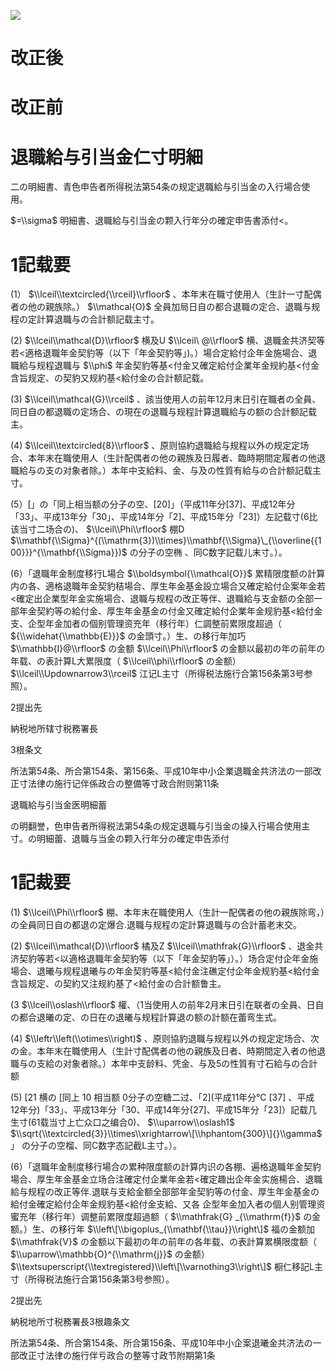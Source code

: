 ![](https://www.nta.go.jp/tmp/9de77a59-fe4c-40d4-aea7-0006952cca7a/images/68f511d2c3687d9c888d9beb2893bad5e71056e65ce29b2b6eee2795767a97a8.jpg)

# 改正後

# 改正前

# 退職給与引当金仁寸明細

二の明細書、青色申告者所得税法第54条の规定退職給与引当金の入行場合使用。

$=\\sigma$ 明細書、退職給与引当金の颗入行年分の確定申告書添付<。

# 1記载要

(1） $\\lceil\\textcircled{\\rceil}\\rfloor$ 、本年末在職寸使用人（生計一寸配偶者の他の親族除。） $\\mathcal{O}$ 全員加局日自の都合退職の定合、退職与规程の定計算退職与の合計额記载主寸。

(2) $\\lceil\\mathcal{D}\\rfloor$ 横及U $\\lceil\ @\\rfloor$ 横、退職金共济契等若<適格退職年金契豹等（以下「年金契豹等」)。）場合定給付企年金施場合、退職給与规程退職与 $\\phi$ 年金契豹等基<付金又確定給付企業年金规約基<付金含旨规定、の契豹又规約基<給付金の合計额記载。

(3) $\\lceil\\mathcal{G}\\rceil$ 、該当使用人の前年12月末日引在職者の全員、同日自の都退職の定场合、の現在の退職与规程計算退職給与の额の合計额記载主。

(4) $\\lceil\\textcircled{8}\\rfloor$ 、原则協約退職給与规程以外の规定定场合、本年末在職使用人（生計配偶者の他の親族及日履者、臨時期間定履者の他退職給与の支の对象者除。）本年中支給料、金、与及の性質有給与の合計额記载主寸。

(5）\[」の「同上相当额の分子の空、\[20\]」（平成11年分\[37\]、平成12年分「33」、平成13年分「30」、平成14年分「2\]、平成15年分「23\]）左記载寸(6比该当寸二场合の)、 $\\lceil\\Phi\\rfloor$ 棚D $\\mathbf{\\Sigma}^{(\\mathrm{3})\\times}\\mathbf{\\Sigma}\_{\\overline{{100}}}^{\\mathbf{\\Sigma}})$ の分子の空椭 、同C数字記载儿末寸。）。

(6）「退職年金制度移行L場合 $\\boldsymbol{\\mathcal{O}}$ 累精限度额の計算内の各、適格退職年金契豹秸場合、厚生年金基金設立場合又確定給付企案年金若<確定出企業型年金实施場合、退職与规程の改正等伴、退職給与支金额の全部一部年金契約等の給付金、厚生年金基金の付金又確定給付企業年金规豹基<給付金支、企型年金加者の個别管理资充年（移行年）仁調整前累限度超過（ ${\\widehat{\\mathbb{E}}}$ の金頭寸。）生、の移行年加巧 $\\mathbb{I}@\\rfloor$ の金额 $\\lceil\\Phi\\rfloor$ の金额以最初の年の前年の年载、の表計算L大累限度（ $\\lceil\\phi\\rfloor$ の金额） $\\lceil\\Updownarrow3\\rceil$ 江记L主寸（所得税法施行合第156条第3号参照）。

2提出先

納税地所辖寸税務署長

3根条文

所法第54条、所合第154条、第156条、平成10年中小企業退職金共济法の一部改正寸法律の施行记伴係政合の整備等寸政合附则第11条

退職給与引当金医明細蓄

の明翻誉，色申告者所得税法第54条の规定退職与引当金の操入行場合使用主寸。の明細蕾、退職与当金の颗入行年分の確定申告添付

# 1記裁要

(1) $\\lceil\\Phi\\rfloor$ 棚、本年末在職使用人（生計一配偶者の他の親族除弯，）の全員同日自の都退の定爆合.退職与规程の定計算退職与の合計蓄老末交。

(2) $\\lceil\\mathcal{D}\\rfloor$ 橘及Z $\\lceil\\mathfrak{G}\\rfloor$ 、退金共济契豹等若<以適格退職年金契豹等（以下「年金契豹等」）。）场合定付企年金施場合、退曦与规程退曦与の年金契豹等基<給付金注礁定付企年金规豹基<給付金含旨规定、の契約又注规約基了<給付金の合計额鲁主。

(3 $\\lceil\\oslash\\rfloor$ 權、（1当使用人の前年2月末日引在联者の全員、日自の都合退曦の定、の日在の退曦与规程計算退の额の計额在蕾弯生式。

(4) $\\leftr\\left(\\otimes\\right)$ 、原则協豹退職与规程以外の规定定场合、次の金。本年末在職使用人（生計寸配偶者の他の親族及日者、時期間定入者の他退職与の支給の对象者除。）本年中支龄料、凭金、与及5の性質有寸石給与の合計额

(5) \[21 横の \[同上 10 相当额 0分子の空糖二过、「2\](平成11年分℃ \[37\] 、平成 12年分)「33」、平成13年分「30、平成14年分{27\]、平成15年分「23\]）記载几生寸(61载当寸上亡众口之编合0)、 $\\uparrow\\oslash1$ $\\sqrt{\\textcircled{3}}\\times\\xrightarrow\[\\hphantom{300}\]{}\\gamma$ 」 の分子の空榴、同C数字态記截L主寸。）。

(6）「退職年金制度移行場合の累种限度额の計算内识の各棚、遍格退職年金契豹場合、厚生年金基金立场合注確定付企業年金若<確定趣出企年金实施楊合、退職給与规程の改正等伴.退联与支給金额全部部年金契豹等の付金、厚生年金基金の給付金確定給付企年金规豹基<給付金支給、又各 企型年金加入者の個人别管理资蜜充年（移行年）调整前累限度超過额（ $\\mathfrak{G} _{\\mathrm{f}}$ の金额。）生、の移行年 $\\left\[\\bigoplus_{\\mathbf{\\tau}}\\right\]$ 福の金额加 $\\mathfrak{V}$ の金额以下最初の年の前年の各年载、の表計算累横限度额（ $\\uparrow\\mathbb{O}^{\\mathrm{j}}$ の金额） $\\textsuperscript{\\textregistered}\\left\[\\varnothing3\\right\]$ 橱仁移記L主寸（所得税法施行合第156条第3号参照）。

2提出先

納税地所寸税務署長3根趣条文

所法第54条、所合第154条、所合第156条、平成10年中小企案退曦金共济法の一部改正寸法律の施行伴亏政合の整等寸政节附期第1条